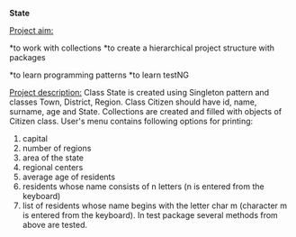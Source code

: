 **State**

<ins> Project aim: </ins>

*to work with collections
*to create a hierarchical project structure with packages

*to learn programming patterns
*to learn testNG

<ins> Project description:</ins>
Class State is created using Singleton pattern and classes Town, District, Region. Class Citizen should have id, name, surname, age and State.
Collections are created and filled with objects of Citizen class.
User's menu contains following options for printing:
1. capital 
2. number of regions
3. area of the state
4. regional centers
5. average age of residents
6. residents whose name consists of n letters (n is entered from the keyboard)
7. list of residents whose name begins with the letter char m (character m is entered from the keyboard).
   In test package several methods from above are tested.
